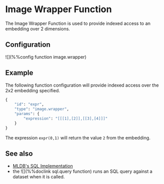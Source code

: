 # Image Wrapper Function

The Image Wrapper Function is used to provide indexed access to an embedding over 2 dimensions.

## Configuration

![](%%config function image.wrapper)

## Example

The following function configuration will provide indexed access over the 2x2 embedding specified.

```python
{
    "id": "expr",
    "type": "image.wrapper",
    "params": {
        "expression": "[[[1],[2]],[[3],[4]]]"
    }
}
```

The expression `expr(0,1)` will return the value `2` from the embedding.

## See also

* [MLDB's SQL Implementation](../sql/Sql.md)
* the ![](%%doclink sql.query function) runs an SQL query against a
  dataset when it is called.
